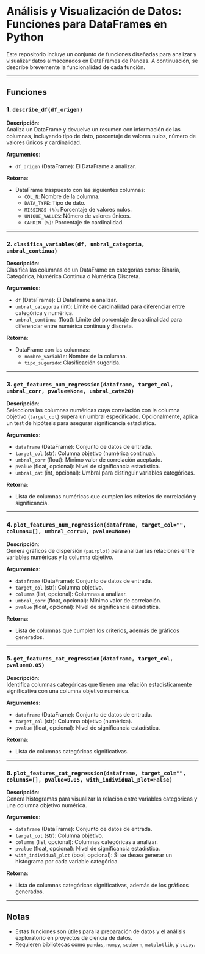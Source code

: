 # Análisis y Visualización de Datos: Funciones para DataFrames en Python

Este repositorio incluye un conjunto de funciones diseñadas para analizar y visualizar datos almacenados en DataFrames de Pandas. A continuación, se describe brevemente la funcionalidad de cada función.

---

## Funciones

### 1. `describe_df(df_origen)`
**Descripción**:  
Analiza un DataFrame y devuelve un resumen con información de las columnas, incluyendo tipo de dato, porcentaje de valores nulos, número de valores únicos y cardinalidad.  

**Argumentos**:
- `df_origen` (DataFrame): El DataFrame a analizar.

**Retorna**:
- DataFrame traspuesto con las siguientes columnas:
  - `COL_N`: Nombre de la columna.
  - `DATA_TYPE`: Tipo de dato.
  - `MISSINGS (%)`: Porcentaje de valores nulos.
  - `UNIQUE_VALUES`: Número de valores únicos.
  - `CARDIN (%)`: Porcentaje de cardinalidad.

---

### 2. `clasifica_variables(df, umbral_categoria, umbral_continua)`
**Descripción**:  
Clasifica las columnas de un DataFrame en categorías como: Binaria, Categórica, Numérica Continua o Numérica Discreta.  

**Argumentos**:
- `df` (DataFrame): El DataFrame a analizar.
- `umbral_categoria` (int): Límite de cardinalidad para diferenciar entre categórica y numérica.
- `umbral_continua` (float): Límite del porcentaje de cardinalidad para diferenciar entre numérica continua y discreta.

**Retorna**:
- DataFrame con las columnas:
  - `nombre_variable`: Nombre de la columna.
  - `tipo_sugerido`: Clasificación sugerida.

---

### 3. `get_features_num_regression(dataframe, target_col, umbral_corr, pvalue=None, umbral_cat=20)`
**Descripción**:  
Selecciona las columnas numéricas cuya correlación con la columna objetivo (`target_col`) supera un umbral especificado. Opcionalmente, aplica un test de hipótesis para asegurar significancia estadística.  

**Argumentos**:
- `dataframe` (DataFrame): Conjunto de datos de entrada.
- `target_col` (str): Columna objetivo (numérica continua).
- `umbral_corr` (float): Mínimo valor de correlación aceptado.
- `pvalue` (float, opcional): Nivel de significancia estadística.
- `umbral_cat` (int, opcional): Umbral para distinguir variables categóricas.

**Retorna**:
- Lista de columnas numéricas que cumplen los criterios de correlación y significancia.

---

### 4. `plot_features_num_regression(dataframe, target_col="", columns=[], umbral_corr=0, pvalue=None)`
**Descripción**:  
Genera gráficos de dispersión (`pairplot`) para analizar las relaciones entre variables numéricas y la columna objetivo.  

**Argumentos**:
- `dataframe` (DataFrame): Conjunto de datos de entrada.
- `target_col` (str): Columna objetivo.
- `columns` (list, opcional): Columnas a analizar.
- `umbral_corr` (float, opcional): Mínimo valor de correlación.
- `pvalue` (float, opcional): Nivel de significancia estadística.

**Retorna**:
- Lista de columnas que cumplen los criterios, además de gráficos generados.

---

### 5. `get_features_cat_regression(dataframe, target_col, pvalue=0.05)`
**Descripción**:  
Identifica columnas categóricas que tienen una relación estadísticamente significativa con una columna objetivo numérica.  

**Argumentos**:
- `dataframe` (DataFrame): Conjunto de datos de entrada.
- `target_col` (str): Columna objetivo (numérica).
- `pvalue` (float, opcional): Nivel de significancia estadística.

**Retorna**:
- Lista de columnas categóricas significativas.

---

### 6. `plot_features_cat_regression(dataframe, target_col="", columns=[], pvalue=0.05, with_individual_plot=False)`
**Descripción**:  
Genera histogramas para visualizar la relación entre variables categóricas y una columna objetivo numérica.  

**Argumentos**:
- `dataframe` (DataFrame): Conjunto de datos de entrada.
- `target_col` (str): Columna objetivo.
- `columns` (list, opcional): Columnas categóricas a analizar.
- `pvalue` (float, opcional): Nivel de significancia estadística.
- `with_individual_plot` (bool, opcional): Si se desea generar un histograma por cada variable categórica.

**Retorna**:
- Lista de columnas categóricas significativas, además de los gráficos generados.

---

## Notas
- Estas funciones son útiles para la preparación de datos y el análisis exploratorio en proyectos de ciencia de datos.
- Requieren bibliotecas como `pandas`, `numpy`, `seaborn`, `matplotlib`, y `scipy`.
